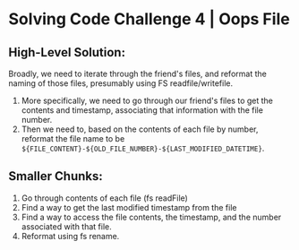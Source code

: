 # Solving Code Challenge 4 | Oops File

## High-Level Solution:

Broadly, we need to iterate through the friend's files, and reformat the naming of those files, presumably using FS readfile/writefile.

1. More specifically, we need to go through our friend's files to get the contents and timestamp, associating that information with the file number.
2. Then we need to, based on the contents of each file by number, reformat the file name to be ```${FILE_CONTENT}-${OLD_FILE_NUMBER}-${LAST_MODIFIED_DATETIME}```.

## Smaller Chunks:

1. Go through contents of each file (fs readFile)
2. Find a way to get the last modified timestamp from the file
3. Find a way to access the file contents, the timestamp, and the number associated with that file. 
4. Reformat using fs rename.


